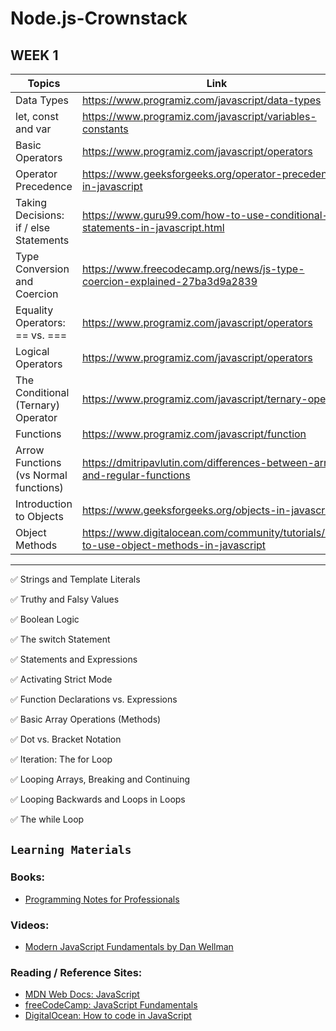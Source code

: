 # Node.js-Crownstack

## WEEK 1

| Topics | Link|
|-------|-----|
|Data Types|https://www.programiz.com/javascript/data-types|
|let, const and var|https://www.programiz.com/javascript/variables-constants|
|Basic Operators|https://www.programiz.com/javascript/operators|
|Operator Precedence|https://www.geeksforgeeks.org/operator-precedence-in-javascript|
|Taking Decisions: if / else Statements|https://www.guru99.com/how-to-use-conditional-statements-in-javascript.html|
|Type Conversion and Coercion|https://www.freecodecamp.org/news/js-type-coercion-explained-27ba3d9a2839|
|Equality Operators: == vs. ===|https://www.programiz.com/javascript/operators|
|Logical Operators|https://www.programiz.com/javascript/operators|
|The Conditional (Ternary) Operator|https://www.programiz.com/javascript/ternary-operator|
|Functions|https://www.programiz.com/javascript/function|
|Arrow Functions (vs Normal functions)|https://dmitripavlutin.com/differences-between-arrow-and-regular-functions|
|Introduction to Objects|https://www.geeksforgeeks.org/objects-in-javascript|
|Object Methods|https://www.digitalocean.com/community/tutorials/how-to-use-object-methods-in-javascript|


<hr>

:white_check_mark: Strings and Template Literals

:white_check_mark: Truthy and Falsy Values

:white_check_mark: Boolean Logic

:white_check_mark: The switch Statement

:white_check_mark: Statements and Expressions

:white_check_mark: Activating Strict Mode

:white_check_mark: Function Declarations vs. Expressions

:white_check_mark: Basic Array Operations (Methods)

:white_check_mark: Dot vs. Bracket Notation

:white_check_mark: Iteration: The for Loop

:white_check_mark: Looping Arrays, Breaking and Continuing

:white_check_mark: Looping Backwards and Loops in Loops

:white_check_mark: The while Loop


## `Learning Materials`

### Books:
- [Programming Notes for Professionals](https://books.goalkicker.com/)
### Videos:
- [Modern JavaScript Fundamentals by Dan Wellman](https://code.tutsplus.com/courses/javascript-fundamentals)
### Reading / Reference Sites:
- [MDN Web Docs: JavaScript](https://developer.mozilla.org/en-US/docs/Web/JavaScript) 
- [freeCodeCamp: JavaScript Fundamentals](https://www.freecodecamp.org/news/learn-these-javascript-fundamentals-and-become-a-better-developer-2a031a0dc9cf/)
- [DigitalOcean: How to code in JavaScript](https://www.digitalocean.com/community/tutorial_series/how-to-code-in-javascript)